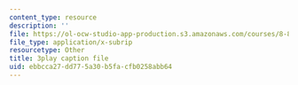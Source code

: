 ```yaml
---
content_type: resource
description: ''
file: https://ol-ocw-studio-app-production.s3.amazonaws.com/courses/8-821-string-theory-and-holographic-duality-fall-2014/ebbcca27dd775a30b5facfb0258abb64_-mrxN8XcQOQ.vtt
file_type: application/x-subrip
resourcetype: Other
title: 3play caption file
uid: ebbcca27-dd77-5a30-b5fa-cfb0258abb64
---
```

